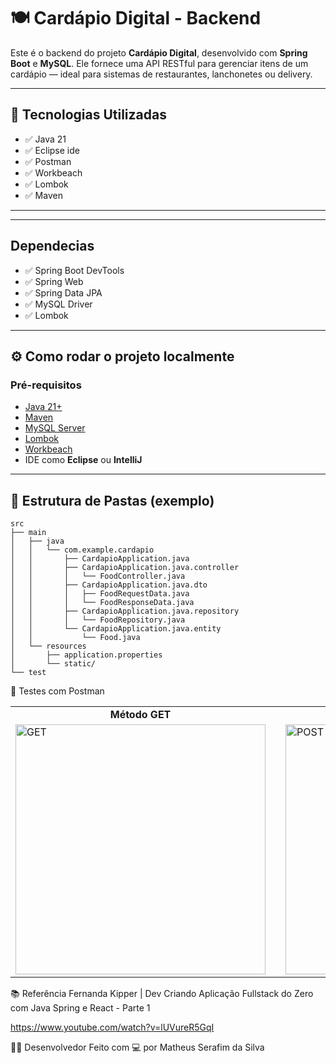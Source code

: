 # 🍽️ Cardápio Digital - Backend

Este é o backend do projeto **Cardápio Digital**, desenvolvido com **Spring Boot** e **MySQL**. Ele fornece uma API RESTful para gerenciar itens de um cardápio — ideal para sistemas de restaurantes, lanchonetes ou delivery.

---

## 🚀 Tecnologias Utilizadas

- ✅ Java 21
- ✅ Eclipse ide
- ✅ Postman
- ✅ Workbeach
- ✅ Lombok  
- ✅ Maven  

---

---

##  Dependecias

- ✅ Spring Boot DevTools
- ✅ Spring Web  
- ✅ Spring Data JPA  
- ✅ MySQL Driver  
- ✅ Lombok  

---

## ⚙️ Como rodar o projeto localmente

### Pré-requisitos

- [Java 21+](https://www.oracle.com/java/technologies/javase/jdk21-archive-downloads.html)  
- [Maven](https://maven.apache.org/)  
- [MySQL Server](https://dev.mysql.com/downloads/installer/)  
- [Lombok](https://projectlombok.org/download)
- [Workbeach](https://dev.mysql.com/downloads/workbench/)
- IDE como **Eclipse** ou **IntelliJ**

---

## 📁 Estrutura de Pastas (exemplo)

```plaintext
src
├── main
│   ├── java
│   │   └── com.example.cardapio
│   │       ├── CardapioApplication.java
│   │       ├── CardapioApplication.java.controller
│   │       │   └── FoodController.java
│   │       ├── CardapioApplication.java.dto
│   │       │   ├── FoodRequestData.java
│   │       │   └── FoodResponseData.java
│   │       ├── CardapioApplication.java.repository
│   │       │   └── FoodRepository.java
│   │       └── CardapioApplication.java.entity
│   │           └── Food.java
│   └── resources
│       ├── application.properties
│       └── static/
└── test

```
🧪 Testes com Postman
<div align="center"> <table> <tr> <td align="center"><strong>Método GET</strong></td> <td style="width: 20px;"></td> <!-- Espaço entre as colunas --> <td align="center"><strong>Método POST</strong></td> </tr> <tr> <td><img src="https://github.com/user-attachments/assets/249cc95c-8302-471f-b5b2-3ee4bdd0fcb5" alt="GET" width="400"/></td> <td></td> <td><img src="https://github.com/user-attachments/assets/316d3c3c-065c-4be4-849c-076b8fb7a1e7" alt="POST" width="400"/></td> </tr> </table> </div>


📚 Referência
Fernanda Kipper | Dev
Criando Aplicação Fullstack do Zero com Java Spring e React - Parte 1

https://www.youtube.com/watch?v=lUVureR5GqI

👨‍💻 Desenvolvedor
Feito com 💻 por Matheus Serafim da Silva
 
